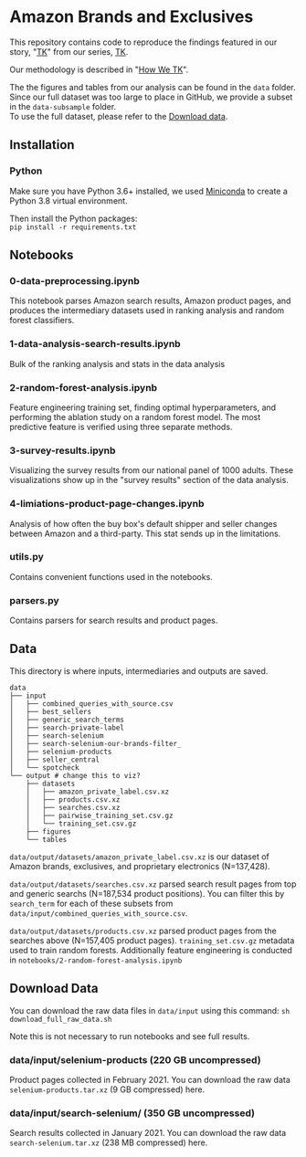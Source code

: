# Amazon Brands and Exclusives
This repository contains code to reproduce the findings featured in our story, "[TK](https://themarkup.org/)" from our series, [TK](https://themarkup.org/series/).

Our methodology is described in "[How We TK](https://themarkup.org/)".

The the figures and tables from our analysis can be found in the `data` folder. <br>
Since our full dataset was too large to place in GitHub, we provide a subset in the `data-subsample` folder. <br>
To use the full dataset, please refer to the [Download data](#download-data).

## Installation
### Python
Make sure you have Python 3.6+ installed, we used [Miniconda](https://docs.conda.io/en/latest/miniconda.html) to create a Python 3.8 virtual environment.

Then install the Python packages:<br>
`pip install -r requirements.txt`

## Notebooks
### 0-data-preprocessing.ipynb
This notebook parses Amazon search results, Amazon product pages, and produces the intermediary datasets used in ranking analysis and random forest classifiers.

### 1-data-analysis-search-results.ipynb
Bulk of the ranking analysis and stats in the data analysis

### 2-random-forest-analysis.ipynb
Feature engineering training set, finding optimal hyperparameters, and performing the ablation study on a random forest model. The most predictive feature is verified using three separate methods.

### 3-survey-results.ipynb
Visualizing the survey results from our national panel of 1000 adults. These visualizations show up in the "survey results" section of the data analysis.

### 4-limiations-product-page-changes.ipynb
Analysis of how often the buy box's default shipper and seller changes between Amazon and a third-party. This stat sends up in the limitations.


### utils.py
Contains convenient functions used in the notebooks.

### parsers.py
Contains parsers for search results and product pages.


## Data
This directory is where inputs, intermediaries and outputs are saved.

```
data
├── input
│   ├── combined_queries_with_source.csv
│   ├── best_sellers
│   ├── generic_search_terms
│   ├── search-private-label
│   ├── search-selenium
│   ├── search-selenium-our-brands-filter_
│   ├── selenium-products
│   ├── seller_central
│   └── spotcheck
└── output # change this to viz?
    ├── datasets
    │   ├── amazon_private_label.csv.xz
    │   ├── products.csv.xz
    │   ├── searches.csv.xz
    │   ├── pairwise_training_set.csv.gz
    │   └── training_set.csv.gz
    ├── figures
    └── tables
 ```
 
`data/output/datasets/amazon_private_label.csv.xz` is our dataset of Amazon brands, exclusives, and proprietary electronics (N=137,428).

`data/output/datasets/searches.csv.xz` parsed search result pages from top and generic searchs (N=187,534 product positions). You can filter this by `search_term` for each of these subsets from `data/input/combined_queries_with_source.csv`.

`data/output/datasets/products.csv.xz` parsed product pages from the searches above (N=157,405 product pages). 
`training_set.csv.gz` metadata used to train random forests. Additionally feature engineering is conducted in `notebooks/2-random-forest-analysis.ipynb`

## Download Data
You can download the raw data files in `data/input` using this command:
`sh download_full_raw_data.sh`

Note this is not necessary to run notebooks and see full results.
 
### data/input/selenium-products (220 GB uncompressed)
Product pages collected in February 2021. You can download the raw data `selenium-products.tar.xz` (9 GB compressed) here.
 
### data/input/search-selenium/ (350 GB uncompressed)
Search results collected in January 2021. You can download the raw data `search-selenium.tar.xz` (238 MB compressed) here.